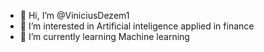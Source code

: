 - 👋 Hi, I’m @ViniciusDezem1
- 👀 I’m interested in Artificial inteligence applied in finance
- 🌱 I’m currently learning Machine learning


<!---
ViniciusDezem1/ViniciusDezem1 is a ✨ special ✨ repository because its `README.md` (this file) appears on your GitHub profile.
You can click the Preview link to take a look at your changes.
--->
